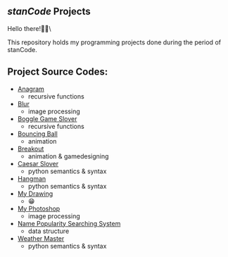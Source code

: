 ## *stanCode* Projects
Hello there!👋👋\

This repository holds my programming projects done during the period of stanCode.

## Project Source Codes:
* [Anagram](https://github.com/ShangRay1213/My_stanCode_Projects/blob/main/stancode%20project/anagrams_solver/anagram.py)
  * recursive functions
* [Blur](https://github.com/ShangRay1213/My_stanCode_Projects/blob/main/stancode%20project/blur/blur.py)
  * image processing
* [Boggle Game Slover](https://github.com/ShangRay1213/My_stanCode_Projects/blob/main/stancode%20project/boggle_game_slover/boggle.py)
  * recursive functions
* [Bouncing Ball](https://github.com/ShangRay1213/My_stanCode_Projects/blob/main/stancode%20project/bouncing_ball/bouncing_ball.py)
  * animation
* [Breakout](https://github.com/ShangRay1213/My_stanCode_Projects/blob/main/stancode%20project/breakout/breakout.py)
  * animation & gamedesigning
* [Caesar Slover](https://github.com/ShangRay1213/My_stanCode_Projects/blob/main/stancode%20project/caesar_slover/caesar.py)
  * python semantics & syntax
* [Hangman](https://github.com/ShangRay1213/My_stanCode_Projects/blob/main/stancode%20project/hangman/hangman.py)
  * python semantics & syntax
* [My Drawing](https://github.com/ShangRay1213/My_stanCode_Projects/tree/main/stancode%20project/my_drawing)
  * 😁
* [My Photoshop](https://github.com/ShangRay1213/My_stanCode_Projects/blob/main/stancode%20project/my_photoshop/stanCodoshop.py)
  * image processing
* [Name Popularity Searching System](https://github.com/ShangRay1213/My_stanCode_Projects/blob/main/stancode%20project/name_searching_system/babygraphics.py)
  * data structure
* [Weather Master](https://github.com/ShangRay1213/My_stanCode_Projects/blob/main/stancode%20project/Weather_master/weather_master.py)
  * python semantics & syntax
